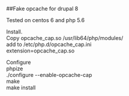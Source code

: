 ##Fake opcache for drupal 8

Tested on centos 6 and php 5.6

Install. <br>
Copy opcache_cap.so /usr/lib64/php/modules/ <br>
add to /etc/php.d/opcache_cap.ini <br>
extension=opcache_cap.so

Configure <br>
phpize <br>
./configure --enable-opcache-cap <br>
make <br>
make install <br>

